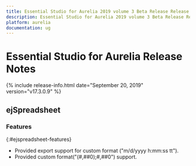 ```yaml
---
title: Essential Studio for Aurelia 2019 volume 3 Beta Release Release Notes  
description: Essential Studio for Aurelia 2019 volume 3 Beta Release Release Notes  
platform: aurelia
documentation: ug
---
```


# Essential Studio for Aurelia  Release Notes  

{% include release-info.html date="September 20, 2019"  version="v17.3.0.9" %} 







## ejSpreadsheet

### Features
{:#ejspreadsheet-features}

* Provided export support for custom format ("m/d/yyyy h:mm:ss tt").
* Provided custom format("(#,##0);#,##0") support.

